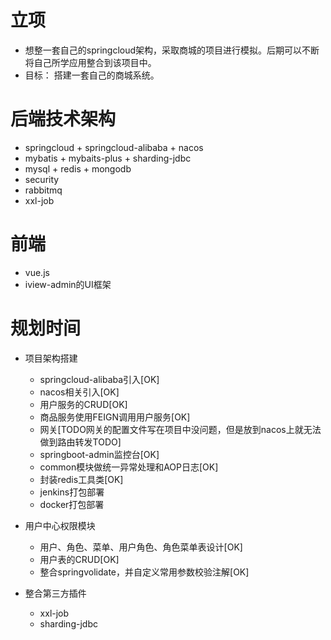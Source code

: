 # 立项
- 想整一套自己的springcloud架构，采取商城的项目进行模拟。后期可以不断将自己所学应用整合到该项目中。
- 目标： 搭建一套自己的商城系统。


# 后端技术架构
- springcloud + springcloud-alibaba + nacos 
- mybatis + mybaits-plus + sharding-jdbc
- mysql + redis + mongodb
- security
- rabbitmq
- xxl-job


# 前端
- vue.js
- iview-admin的UI框架


# 规划时间
- 项目架构搭建
    - springcloud-alibaba引入[OK]	
    - nacos相关引入[OK]
    - 用户服务的CRUD[OK]
    - 商品服务使用FEIGN调用用户服务[OK]
    - 网关[TODO网关的配置文件写在项目中没问题，但是放到nacos上就无法做到路由转发TODO]
    - springboot-admin监控台[OK]
    - common模块做统一异常处理和AOP日志[OK]
    - 封装redis工具类[OK]
    - jenkins打包部署
    - docker打包部署
     
- 用户中心权限模块
    - 用户、角色、菜单、用户角色、角色菜单表设计[OK]
    - 用户表的CRUD[OK]
    - 整合springvolidate，并自定义常用参数校验注解[OK]

- 整合第三方插件
    - xxl-job
    - sharding-jdbc

 

